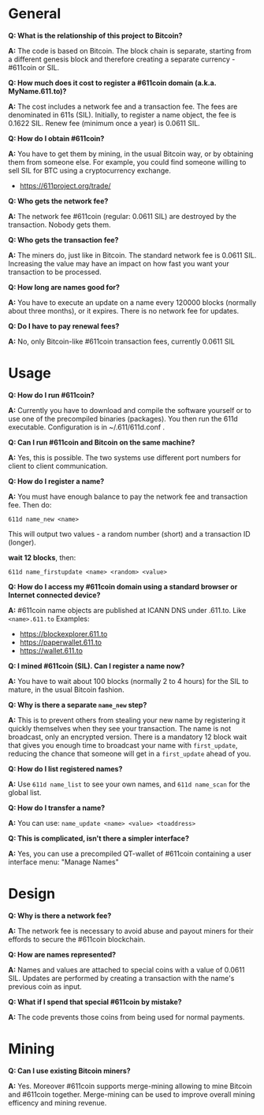 General
===============

**Q: What is the relationship of this project to Bitcoin?**

**A:** The code is based on Bitcoin.  The block chain is separate, starting from a different genesis block and therefore creating a separate currency - #611coin or SIL.

**Q: How much does it cost to register a #611coin domain (a.k.a. MyName.611.to)?**

**A:** The cost includes a network fee and a transaction fee.  The fees are denominated in 611s (SIL).  Initially, to register a name object, the fee is 0.1622 SIL. Renew fee (minimum once a year) is 0.0611 SIL.

**Q: How do I obtain #611coin?**

**A:** You have to get them by mining, in the usual Bitcoin way, or by obtaining them from someone else.  For example, you could find someone willing to sell SIL for BTC using a cryptocurrency exchange.
 * https://611project.org/trade/

**Q: Who gets the network fee?**

**A:** The network fee #611coin (regular: 0.0611 SIL) are destroyed by the transaction.  Nobody gets them.

**Q: Who gets the transaction fee?**

**A:** The miners do, just like in Bitcoin.  The standard network fee is 0.0611 SIL. Increasing the value may have an impact on how fast you want your transaction to be processed.

**Q: How long are names good for?**

**A:** You have to execute an update on a name every 120000 blocks (normally about three months), or it expires.  There is no network fee for updates.

**Q: Do I have to pay renewal fees?**

**A:** No, only Bitcoin-like #611coin transaction fees, currently 0.0611 SIL

Usage
===============

**Q: How do I run #611coin?**

**A:** Currently you have to download and compile the software yourself or to use one of the precompiled binaries (packages).  You then run the 611d executable.  Configuration is in ~/.611/611d.conf .

**Q: Can I run #611coin and Bitcoin on the same machine?**

**A:** Yes, this is possible.  The two systems use different port numbers for client to client communication.

**Q: How do I register a name?**

**A:** You must have enough balance to pay the network fee and transaction fee.  Then do:

`611d name_new <name>`

This will output two values - a random number (short) and a transaction ID (longer).

**wait 12 blocks**, then:

`611d name_firstupdate <name> <random> <value>`

**Q: How do I access my #611coin domain using a standard browser or Internet connected device?**

**A:** #611coin name objects are published at ICANN DNS under .611.to. Like `<name>.611.to`
Examples:
 * https://blockexplorer.611.to
 * https://paperwallet.611.to
 * https://wallet.611.to

**Q: I mined #611coin (SIL). Can I register a name now?**

**A:** You have to wait about 100 blocks (normally 2 to 4 hours) for the SIL to mature, in the usual Bitcoin fashion.

**Q: Why is there a separate `name_new` step?**

**A:** This is to prevent others from stealing your new name by registering it quickly themselves when they see your transaction.  The name is not broadcast, only an encrypted version.  There is a mandatory 12 block wait that gives you enough time to broadcast your name with `first_update`, reducing the chance that someone will get in a `first_update` ahead of you.

**Q: How do I list registered names?**

**A:** Use `611d name_list` to see your own names, and `611d name_scan` for the global list.

**Q: How do I transfer a name?**

**A:** You can use: `name_update <name> <value> <toaddress>`

**Q: This is complicated, isn't there a simpler interface?**

**A:** Yes, you can use a precompiled QT-wallet of #611coin containing a user interface menu: "Manage Names"

Design
========

**Q: Why is there a network fee?**

**A:** The network fee is necessary to avoid abuse and payout miners for their effords to secure the #611coin blockchain.

**Q: How are names represented?**

**A:** Names and values are attached to special coins with a value of 0.0611 SIL. Updates are performed by creating a transaction with the name's previous coin as input.

**Q: What if I spend that special #611coin by mistake?**

**A:** The code prevents those coins from being used for normal payments.

Mining
========

**Q: Can I use existing Bitcoin miners?**

**A:** Yes. Moreover #611coin supports merge-mining allowing to mine Bitcoin and #611coin together. Merge-mining can be used to improve overall mining efficency and mining revenue.
